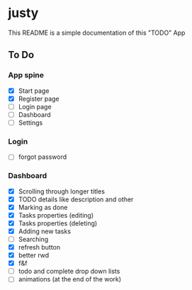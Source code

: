 # justy

This README is a simple documentation of this "TODO" App

## To Do

### App spine
- [x] Start page
- [x] Register page
- [ ] Login page
- [ ] Dashboard
- [ ] Settings

### Login
- [ ] forgot password

### Dashboard
- [x] Scrolling through longer titles
- [x] TODO details like description and other
- [x] Marking as done
- [x] Tasks properties (editing)
- [x] Tasks properties (deleting)
- [x] Adding new tasks
- [ ] Searching
- [x] refresh button
- [x] better rwd
- [x] f&f
- [ ] todo and complete drop down lists
- [ ] animations (at the end of the work)